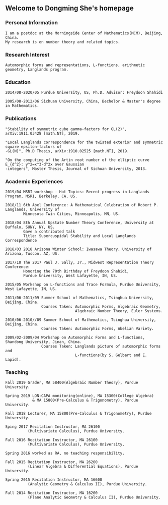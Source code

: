 ## Welcome to Dongming She's homepage

### Personal Information
    I am a postdoc at the Morningside Center of Mathematics(MCM), Beijing, China. 
    My research is on number theory and related topics.
    
### Research Interest
    Automorphic forms and representations, L-functions, arithmetic geometry, Langlands program.
    
### Education
    2014/08-2020/05 Purdue University, US, Ph.D. Advisor: Freydoon Shahidi
    
    2005/08-2012/06 Sichuan University, China, Bechelor & Master's degree in Mathematics.
    
### Publications
    "Stability of symmetric cube gamma-factors for GL(2)", arXiv:1911.03428 [math.NT], 2019.
    
    "Local Langlands correspondence for the twisted exterior and symmetric square epsilon-factors of 
    -GL(N)", Ph.D Thesis, arXiv:1910.02525 [math.NT], 2019.
    
    "On the computing of the Artin root number of the elliptic curve E_{d^2}: y^2=x^3-d^2x over Gaussian 
    -integers", Master Thesis, Journal of Sichuan University, 2013.

### Academic Experiences
    2019/04 MSRI workshop – Hot Topics: Recent progress in Langlands Program, MSRI, Berkeley, CA, US.
    
    2018/11 6th Abel Conference: A Mathematical Celebration of Robert P. Langlands, University of 
            Minnesota Twin Cities, Minneapolis, MN, US.
    
    2018/04 8th Annual Upstate Number Theory Conference, University at Buffalo, SUNY, NY, US.  
            Gave a contributed talk
            Title: Supercuspidal Stability and Local Langlands Correspondence
            
    2018/03 2018 Arizona Winter School: Iwasawa Theory, University of Arizona, Tuscon, AZ, US.
    
    2017/10 The 2017 Paul J. Sally, Jr., Midwest Representation Theory Conference: 
            Honoring the 70th Birthday of Freydoon Shahidi, 
            Purdue University, West Lafayette, IN, US.
    
    2015/05 Workshop on L-functions and Trace Formula, Purdue University, West Lafayette, IN, US.
    
    2011/06-2011/09 Summer School of Mathematics, Tsinghua University, Beijing, China. 
                    Courses Taken: Automorphic Forms, Algebraic Geometry, 
                                   Algebraic Number Theory, Euler Systems.
    
    2010/06-2010//09 Summer School of Mathematics, Tsinghua University, Beijing, China. 
                    Courses Taken: Automorphic Forms, Abelian Variety.
    
    2009/02-2009/04 Workshop on Automorphic Forms and L-functions, Shandong University, Jinan, China. 
                    Courses Taken: Langlands picture of automorphic forms and 
                                   L-functions(by S. Gelbart and E. Lapid).
    
### Teaching
    Fall 2019 Grader, MA 58400(Algebraic Number Theory), Purdue University.
    
    Spring 2019 LON-CAPA monitoring(online), MA 15300(College Algebra) 
                & MA 15800(Pre-Calculus & Trigonometry), Purdue University.
    
    Fall 2018 Lecturer, MA 15800(Pre-Calculus & Trigonometry), Purdue University.
    
    Sping 2017 Recitation Instructor, MA 26100
              (Multivariate Calculus), Purdue University.
    
    Fall 2016 Recitation Instructor, MA 26100
              (Multivariate Calculus), Purdue University.
    
    Spring 2016 worked as RA, no teaching responsibility.
    
    Fall 2015 Recitation Instructor, MA 26200
              (Linear Algebra & Differential Equations), Purdue University.
    
    Spring 2015 Recitation Instructor, MA 16600
              (Analytic Geometry & Calculus II), Purdue University.
    
    Fall 2014 Recitation Instructor, MA 16200
              (Plane Analytic Geometry & Calculus II), Purdue University.


